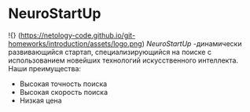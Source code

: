 # NeuroStartUp
!{} (https://netology-code.github.io/git-homeworks/introduction/assets/logo.png)
*NeuroStartUp* -динамически развивающийся стартап, специализирующийся на поиске с использованием новейших технологий искусственного интеллекта.
Наши преимущества:
* Высокая точность поиска
* Высокая скорость поиска
* Низкая цена